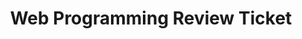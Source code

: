 ---
toc: true
comments: true
layout: post
title: Web Programming Review Ticket
type: tangibles
courses: { week: {week: 6} }
---